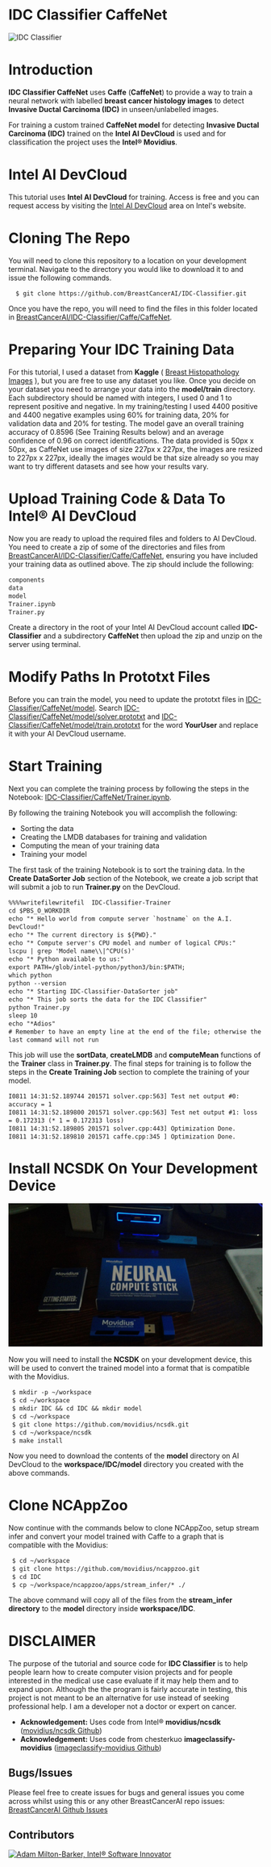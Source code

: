 # IDC Classifier CaffeNet

![IDC Classifier](../../images/IDC-Classification.jpg)

# Introduction

**IDC Classifier CaffeNet** uses **Caffe** (**CaffeNet**) to provide a way to train a neural network with labelled **breast cancer histology images** to detect **Invasive Ductal Carcinoma (IDC)** in unseen/unlabelled images.

For training a custom trained **CaffeNet model** for detecting **Invasive Ductal Carcinoma (IDC)** trained on the **Intel AI DevCloud** is used and for classification the project uses the **Intel® Movidius**.

# Intel AI DevCloud 

This tutorial uses **Intel AI DevCloud** for training. Access is free and you can request access by visiting the [Intel AI DevCloud](https://software.intel.com/en-us/ai-academy/devcloud "Intel AI DevCloud") area on Intel's website. 

# Cloning The Repo

You will need to clone this repository to a location on your development terminal. Navigate to the directory you would like to download it to and issue the following commands.

```
  $ git clone https://github.com/BreastCancerAI/IDC-Classifier.git
```

Once you have the repo, you will need to find the files in this folder located in [BreastCancerAI/IDC-Classifier/Caffe/CaffeNet](https://github.com/BreastCancerAI/IDC-Classifier/Caffe/CaffeNet "BreastCancerAI/IDC-Classifier/Caffe/CaffeNet").

# Preparing Your IDC Training Data

For this tutorial, I used a dataset from **Kaggle** ( [Breast Histopathology Images](https://www.kaggle.com/paultimothymooney/breast-histopathology-images "Breast Histopathology Images") ), but you are free to use any dataset you like. Once you decide on your dataset you need to arrange your data into the **model/train** directory. Each subdirectory should be named with integers, I used 0 and 1 to represent positive and negative. In my training/testing I used 4400 positive and 4400 negative examples using 60% for training data, 20% for validation data and 20% for testing. The model gave an overall training accuracy of 0.8596 (See Training Results below) and an average confidence of 0.96 on correct identifications. The data provided is 50px x 50px, as CaffeNet use images of size 227px x 227px, the images are resized to 227px x 227px, ideally the images would be that size already so you may want to try different datasets and see how your results vary.

# Upload Training Code & Data To Intel® AI DevCloud

Now you are ready to upload the required files and folders to AI DevCloud. You need to create a zip of some of the directories and files from [BreastCancerAI/IDC-Classifier/Caffe/CaffeNet](https://github.com/BreastCancerAI/IDC-Classifier/Caffe/CaffeNet "BreastCancerAI/IDC-Classifier/Caffe/CaffeNet"), ensuring you have included your training data as outlined above. The zip should include the following:

```
components
data
model
Trainer.ipynb
Trainer.py
```

Create a directory in the root of your Intel AI DevCloud account called **IDC-Classifier** and a subdirectory **CaffeNet** then upload the zip and unzip on the server using terminal. 

# Modify Paths In Prototxt Files

Before you can train the model, you need to update the prototxt files in [IDC-Classifier/CaffeNet/model](https://github.com/BreastCancerAI/IDC-Classifier/Caffe/CaffeNet/model "IDC-Classifier/CaffeNet/model"). Search [IDC-Classifier/CaffeNet/model/solver.prototxt](https://github.com/BreastCancerAI/IDC-Classifier/blob/master/Caffe/CaffeNet/model/solver.prototxt "IDC-Classifier/CaffeNet/model/solver.prototxt") and [IDC-Classifier/CaffeNet/model/train.prototxt](https://github.com/BreastCancerAI/IDC-Classifier/blob/master/Caffe/CaffeNet/model/train.prototxt "IDC-Classifier/CaffeNet/model/train.prototxt") for the word **YourUser** and replace it with your AI DevCloud username.

# Start Training

Next you can complete the training process by following the steps in the Notebook: [IDC-Classifier/CaffeNet/Trainer.ipynb](https://github.com/BreastCancerAI/IDC-Classifier/blob/master/Caffe/CaffeNet/Trainer.ipynb "IDC-Classifier/CaffeNet/Trainer.ipynb").

By following the training Notebook you will accomplish the following:

- Sorting the data
- Creating the LMDB databases for training and validation
- Computing the mean of your training data
- Training your model

The first task of the training Notebook is to sort the training data. In the **Create DataSorter Job** section of the Notebook, we create a job script that will submit a job to run **Trainer.py** on the DevCloud.

```
%%%%writefilewritefil  IDC-Classifier-Trainer
cd $PBS_O_WORKDIR
echo "* Hello world from compute server `hostname` on the A.I. DevCloud!"
echo "* The current directory is ${PWD}."
echo "* Compute server's CPU model and number of logical CPUs:"
lscpu | grep 'Model name\\|^CPU(s)'
echo "* Python available to us:"
export PATH=/glob/intel-python/python3/bin:$PATH;
which python
python --version 
echo "* Starting IDC-Classifier-DataSorter job"
echo "* This job sorts the data for the IDC Classifier"
python Trainer.py
sleep 10
echo "*Adios"
# Remember to have an empty line at the end of the file; otherwise the last command will not run
```

This job will use the **sortData**, **createLMDB** and **computeMean** functions of the **Trainer** class in **Trainer.py**. The final steps for training is to follow the steps in the **Create Training Job** section to complete the training of your model.

```
I0811 14:31:52.189744 201571 solver.cpp:563] Test net output #0: accuracy = 1
I0811 14:31:52.189800 201571 solver.cpp:563] Test net output #1: loss = 0.172313 (* 1 = 0.172313 loss)
I0811 14:31:52.189805 201571 solver.cpp:443] Optimization Done.
I0811 14:31:52.189810 201571 caffe.cpp:345 ] Optimization Done.
```

# Install NCSDK On Your Development Device

![Intel® Movidius](../../images/Movidius.jpg)

Now you will need to install the **NCSDK** on your development device, this will be used to convert the trained model into a format that is compatible with the Movidius.

```
 $ mkdir -p ~/workspace
 $ cd ~/workspace
 $ mkdir IDC && cd IDC && mkdir model
 $ cd ~/workspace
 $ git clone https://github.com/movidius/ncsdk.git
 $ cd ~/workspace/ncsdk
 $ make install
```

Now you need to download the contents of the **model** directory on AI DevCloud to the **workspace/IDC/model** directory you created with the above commands. 

# Clone NCAppZoo

Now continue with the commands below to clone NCAppZoo, setup stream infer and convert your model trained with Caffe to a graph that is compatible with the Movidius:

```
 $ cd ~/workspace
 $ git clone https://github.com/movidius/ncappzoo.git
 $ cd IDC
 $ cp ~/workspace/ncappzoo/apps/stream_infer/* ./
```

The above command will copy all of the files from the **stream_infer directory** to the **model** directory inside **workspace/IDC**. 

# DISCLAIMER

The purpose of the tutorial and source code for **IDC Classifier** is to help people learn how to create computer vision projects and for people interested in the medical use case evaluate if it may help them and to expand upon. Although the the program is fairly accurate in testing, this project is not meant to be an alternative for use instead of seeking professional help. I am a developer not a doctor or expert on cancer.

- **Acknowledgement:** Uses code from Intel® **movidius/ncsdk** ([movidius/ncsdk Github](https://github.com/movidius/ncsdk "movidius/ncsdk Github"))
- **Acknowledgement:** Uses code from chesterkuo **imageclassify-movidius** ([imageclassify-movidius Github](https://github.com/chesterkuo/imageclassify-movidius "imageclassify-movidius Github"))

## Bugs/Issues

Please feel free to create issues for bugs and general issues you come across whilst using this or any other BreastCancerAI repo issues: [BreastCancerAI Github Issues](https://github.com/BreastCancerAI/IDC-Classifier/issues "BreastCancerAI Github Issues")

## Contributors

[![Adam Milton-Barker, Intel® Software Innovator](../../images/Intel-Software-Innovator.jpg)](https://github.com/AdamMiltonBarker)

